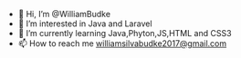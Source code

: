 - 👋 Hi, I’m @WilliamBudke
- 👀 I’m interested in Java and Laravel
- 🌱 I’m currently learning Java,Phyton,JS,HTML and CSS3
- 📫 How to reach me williamsilvabudke2017@gmail.com


